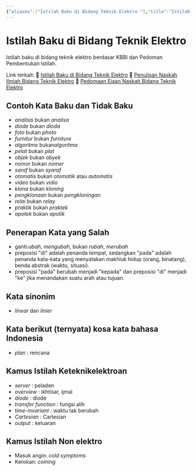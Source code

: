 ```yaml
---
{"aliases":["Istilah Baku di Bidang Teknik Elektro "],"title":"Istilah Baku di Bidang Teknik Elektro ","date":"2020-09-15 05:34:36","tags":["kbbi","kosakata","teknik elektro"],"dg-publish":true,"permalink":"/kbbi-teknik/","dgPassFrontmatter":true}
---
```



# Istilah Baku di Bidang Teknik Elektro

Istilah baku di bidang teknik elektro berdasar KBBI dan Pedoman Pembentukan Istilah.

Link terkait:
🔗 [Istilah Baku di Bidang Teknik Elektro](/catatan/kbbi-teknik)
🔗 [Penulisan Naskah Ilmiah Bidang Teknik Elektro](/catatan/naskah-teknik)
🔗 [Pedomaan Ejaan Naskah Bidang Teknik Elektro](/catatan/puebi-teknik)

## Contoh Kata Baku dan Tidak Baku

- *analisis* bukan *analisa*
- *diode* bukan *dioda*
- *foto* bukan *photo*
- *furnitur* bukan *furniture*
- *algoritme* bukan*algoritma*
- *pelat* bukan *plat*
- *objek* bukan *obyek*
- *nomor* bukan *nomer*
- *saraf* bukan *syaraf*
- *otomatis* bukan *otomatik* atau *automatis*
- *video* bukan *vidio*
- *klona* bukan *kloning*
- *pengklonaan* bukan *pengkloningan*
- *relai* bukan *relay*
- *praktik* bukan *praktek*
- *apotek* bukan *apotik*

## Penerapan Kata yang Salah

- ganti:*ubah*, *mengubah*, bukan *rubah*, *merubah*
- preposisi "di" adalah penanda tempat, sedangkan "pada" adalah penanda kata-kata yang menyatakan makhluk hidup (orang, binatang), benda abstrak (waktu, situasi).
- preposisi "pada" berubah menjadi "kepada" dan preposisi "di" menjadi "ke" jika menandakan suatu arah atau tujuan.

## Kata sinonim

- *linear* dan *linier*

## Kata berikut (ternyata) kosa kata bahasa Indonesia

- *plan* : rencana

## Kamus Istilah Keteknikelektroan

- *server* : peladen
- *overview* : ikhtisar, ijmal
- *diode* : diode
- *transfer function* : fungsi alih
- *time-invariant* : waktu tak berubah
- *Cartesian* : Cartesian
- *output* : keluaran

## Kamus Istilah Non elektro

- Masuk angin: *cold symptoms*
- Kerokan: *coining*
